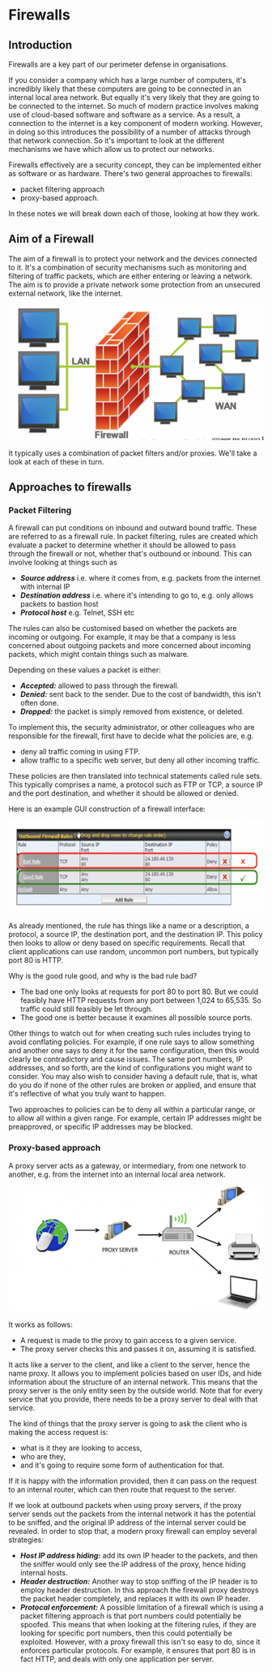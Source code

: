 # Firewalls

## Introduction

Firewalls are a key part of our perimeter defense in organisations. 

If you consider a company which has a large number of computers, it's incredibly likely that these computers are going to be connected in an internal local area network. But equally it's very likely that they are going to be connected to the internet. So much of modern practice involves making use of cloud-based software and software as a service. As a result, a connection to the internet is a key component of modern working. However, in doing so this introduces the possibility of a number of attacks through that network connection. So it's important to look at the different mechanisms we have which allow us to protect our networks. 

Firewalls effectively are a security concept, they can be implemented either as software or as hardware. There's two general approaches to firewalls:
* packet filtering approach 
* proxy-based approach. 

In these notes we will break down each of those, looking at how they work.

## Aim of a Firewall

The aim of a firewall is to protect your network and the devices connected to it. It's a combination of security mechanisms such as monitoring and filtering of traffic packets, which are either entering or leaving a network. The aim is to provide a private network some protection from an unsecured external network, like the internet. 

![Firewall](./images/Firewall.png)

It typically uses a combination of packet filters and/or proxies. We'll take a look at each of these in turn. 

## Approaches to firewalls

### Packet Filtering

A firewall can put conditions on inbound and outward bound traffic. These are referred to as a firewall rule. In packet filtering, rules are created which evaluate a packet to determine whether it should be allowed to pass through the firewall or not, whether that's outbound or inbound. This can involve looking at things such as 

* ***Source address*** i.e. where it comes from, e.g. packets from the internet with internal IP
* ***Destination address*** i.e. where it's intending to go to, e.g. only allows packets to bastion host
* ***Protocol host*** e.g. Telnet, SSH etc

The rules can also be customised based on whether the packets are incoming or outgoing. For example, it may be that a company is less concerned about outgoing packets and more concerned about incoming packets, which might contain things such as malware. 

Depending on these values a packet is either:
* ***Accepted:*** allowed to pass through the firewall. 
* ***Denied:*** sent back to the sender. Due to the cost of bandwidth, this isn't often done.
* ***Dropped:*** the packet is simply removed from existence, or deleted.

To implement this, the security administrator, or other colleagues who are responsible for the firewall, first have to decide what the policies are, e.g.
* deny all traffic coming in using FTP. 
* allow traffic to a specific web server, but deny all other incoming traffic. 

These policies are then translated into technical statements called rule sets. This typically comprises a name, a protocol such as FTP or TCP, a source IP and the port destination, and whether it should be allowed or denied. 

Here is an example GUI construction of a firewall interface:

![Firewall interface](./images/Firewall_interface.png)

As already mentioned, the rule has things like a name or a description, a protocol, a source IP, the destination port, and the destination IP. This policy then looks to allow or deny based on specific requirements. Recall that client applications can use random, uncommon port numbers, but typically port 80 is HTTP. 

Why is the good rule good, and why is the bad rule bad? 

* The bad one only looks at requests for port 80 to port 80. But we could feasibly have HTTP requests from any port between 1,024 to 65,535. So traffic could still feasibly be let through.
* The good one is better because it examines all possible source ports. 

Other things to watch out for when creating such rules includes trying to avoid conflating policies. For example, if one rule says to allow something and another one says to deny it for the same configuration, then this would clearly be contradictory and cause issues. The same port numbers, IP addresses, and so forth, are the kind of configurations you might want to consider. You may also wish to consider having a default rule, that is, what do you do if none of the other rules are broken or applied, and ensure that it's reflective of what you truly want to happen. 

Two approaches to policies can be to deny all within a particular range, or to allow all within a given range. For example, certain IP addresses might be preapproved, or specific IP addresses may be
blocked.

### Proxy-based approach

A proxy server acts as a gateway, or intermediary, from one network to another, e.g. from the internet into an internal local area network. 

![Firewall](./images/Proxy_server.png)

It works as follows:
* A request is made to the proxy to gain access to a given service. 
* The proxy server checks this and passes it on, assuming it is satisfied. 

It acts like a server to the client, and like a client to the server, hence the name proxy. It allows you to implement policies based on user IDs, and hide information about the structure of an internal network. This means that the proxy server is the only entity seen by the outside world. Note that for every service that you provide, there needs to be a proxy server to deal with that service.

The kind of things that the proxy server is going to ask the client who is making the access request is:
* what is it they are looking to access, 
* who are they, 
* and it's going to require some form of authentication for that. 

If it is happy with the information provided, then it can pass on the request to an internal router, which can then route that request to the server.

If we look at outbound packets when using proxy servers, if the proxy server sends out the packets from the internal network it has the potential to be sniffed, and the original IP address of the internal server could be revealed. In order to stop that, a modern proxy firewall can employ several strategies:
 
* ***Host IP address hiding:*** add its own IP header to the packets, and then the sniffer would only see the IP address of the proxy, hence hiding internal hosts.
* ***Header destruction:*** Another way to stop sniffing of the IP header is to employ header destruction. In this approach the firewall proxy destroys the packet header completely, and replaces it with its own IP header. 
* ***Protocal enforcement:*** A possible limitation of a firewall which is using a packet filtering approach is that port numbers could potentially be spoofed. This means that when looking at the filtering rules, if they are looking for specific port numbers, then this could potentially be exploited. However, with a proxy firewall this isn't so easy to do, since it enforces particular protocols. For example, it ensures that port 80 is in fact HTTP, and deals with only one application per server. 
